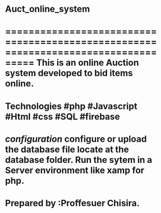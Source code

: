 # Auct_online_system
===================================================================================
This is an online Auction system developed to bid items online.
===================================================================================
Technologies
#php
#Javascript
#Html
#css
#SQL
#firebase
=======================================================================================
*configuration*
configure or upload the database file locate at the database folder.
Run the sytem in a Server environment like xamp for php.
======================================================================================
Prepared by :Proffesuer Chisira.
=====================================================================================
